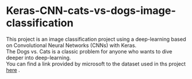 # Keras-CNN-cats-vs-dogs-image-classification
This project is an image classification project using a deep-learning based on Convolutional Neural Networks (CNNs) with Keras.  
The Dogs vs. Cats is a classic problem for anyone who wants to dive deeper into deep-learning.  
You can find a link provided by microsoft to the dataset used in ths project [here](https://www.microsoft.com/en-us/download/details.aspx?id=54765) .
